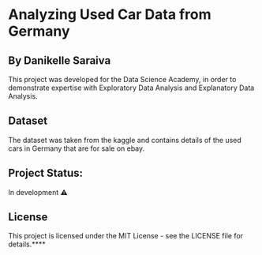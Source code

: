 # Analyzing Used Car Data from Germany

## By Danikelle Saraiva

This project was developed for the Data Science Academy, in order to demonstrate expertise with Exploratory Data Analysis and Explanatory Data Analysis.

## Dataset

The dataset was taken from the kaggle and contains details of the used cars in Germany that are for sale on ebay.

## Project Status: 

In development :warning:


## License
This project is licensed under the MIT License - see the LICENSE file for details.****
